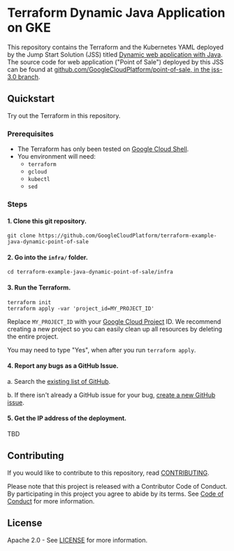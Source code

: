 # Terraform Dynamic Java Application on GKE

This repository contains the Terraform and the Kubernetes YAML deployed by the Jump Start Solution (JSS) titled [Dynamic web application with Java](https://console.cloud.google.com/products/solutions/details/dynamic-java-web-application).
The source code for web application ("Point of Sale") deployed by this JSS can be found at [github.com/GoogleCloudPlatform/point-of-sale, in the jss-3.0 branch](https://github.com/GoogleCloudPlatform/point-of-sale/tree/jss-3.0).

## Quickstart

Try out the Terraform in this repository.

### Prerequisites

* The Terraform has only been tested on [Google Cloud Shell](https://cloud.google.com/shell).
* You environment will need:
    * `terraform`
    * `gcloud`
    * `kubectl`
    * `sed`

### Steps

#### 1. Clone this git repository.

```
git clone https://github.com/GoogleCloudPlatform/terraform-example-java-dynamic-point-of-sale
```

#### 2. Go into the `infra/` folder.

```
cd terraform-example-java-dynamic-point-of-sale/infra
```

#### 3. Run the Terraform.

```
terraform init
terraform apply -var 'project_id=MY_PROJECT_ID'
```

Replace `MY_PROJECT_ID` with your [Google Cloud Project](https://cloud.google.com/resource-manager/docs/creating-managing-projects) ID. We recommend creating a new project so you can easily clean up all resources by deleting the entire project.

You may need to type "Yes", when after you run `terraform apply`.

#### 4. Report any bugs as a GitHub Issue.

a. Search the [existing list of GitHub](https://github.com/GoogleCloudPlatform/terraform-example-java-dynamic-point-of-sale/issues?q=is%3Aissue).

b. If there isn't already a GitHub issue for your bug, [create a new GitHub issue](https://github.com/GoogleCloudPlatform/terraform-example-java-dynamic-point-of-sale/issues/new/choose).

#### 5. Get the IP address of the deployment.

TBD

## Contributing

If you would like to contribute to this repository, read [CONTRIBUTING](CONTRIBUTING.md).

Please note that this project is released with a Contributor Code of Conduct. By participating in
this project you agree to abide by its terms. See [Code of Conduct](CODE_OF_CONDUCT.md) for more
information.

## License

Apache 2.0 - See [LICENSE](LICENSE) for more information.
